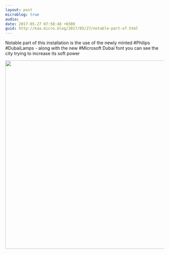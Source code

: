 ```yaml
---
layout: post
microblog: true
audio: 
date: 2017-05-27 07:58:48 +0300
guid: http://kaa.micro.blog/2017/05/27/notable-part-of.html
---
```

Notable part of this installation is the use of the newly minted #Philips #DubaiLamps - along with the new #Microsoft Dubai font you can see the city trying to increase its soft power

<img src="http://www.kaa.bz/uploads/2018/7295755a5c.jpg" width="600" height="600" />
